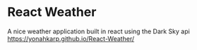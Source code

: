 # React Weather
A nice weather application built in react using the Dark Sky api
https://yonahkarp.github.io/React-Weather/
